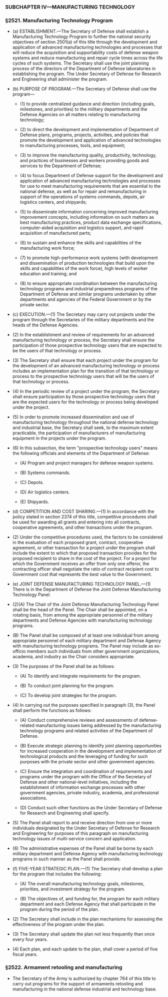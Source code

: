 ### SUBCHAPTER IV—MANUFACTURING TECHNOLOGY

### §2521. Manufacturing Technology Program
* (a) ESTABLISHMENT.—The Secretary of Defense shall establish a Manufacturing Technology Program to further the national security objectives of section 2501(a) of this title through the development and application of advanced manufacturing technologies and processes that will reduce the acquisition and supportability costs of defense weapon systems and reduce manufacturing and repair cycle times across the life cycles of such systems. The Secretary shall use the joint planning process of the directors of the Department of Defense laboratories in establishing the program. The Under Secretary of Defense for Research and Engineering shall administer the program.

* (b) PURPOSE OF PROGRAM.—The Secretary of Defense shall use the program—

  * (1) to provide centralized guidance and direction (including goals, milestones, and priorities) to the military departments and the Defense Agencies on all matters relating to manufacturing technology;

  * (2) to direct the development and implementation of Department of Defense plans, programs, projects, activities, and policies that promote the development and application of advanced technologies to manufacturing processes, tools, and equipment;

  * (3) to improve the manufacturing quality, productivity, technology, and practices of businesses and workers providing goods and services to the Department of Defense;

  * (4) to focus Department of Defense support for the development and application of advanced manufacturing technologies and processes for use to meet manufacturing requirements that are essential to the national defense, as well as for repair and remanufacturing in support of the operations of systems commands, depots, air logistics centers, and shipyards;

  * (5) to disseminate information concerning improved manufacturing improvement concepts, including information on such matters as best manufacturing practices, product data exchange specifications, computer-aided acquisition and logistics support, and rapid acquisition of manufactured parts;

  * (6) to sustain and enhance the skills and capabilities of the manufacturing work force;

  * (7) to promote high-performance work systems (with development and dissemination of production technologies that build upon the skills and capabilities of the work force), high levels of worker education and training; and

  * (8) to ensure appropriate coordination between the manufacturing technology programs and industrial preparedness programs of the Department of Defense and similar programs undertaken by other departments and agencies of the Federal Government or by the private sector.


* (c) EXECUTION.—(1) The Secretary may carry out projects under the program through the Secretaries of the military departments and the heads of the Defense Agencies.

* (2) In the establishment and review of requirements for an advanced manufacturing technology or process, the Secretary shall ensure the participation of those prospective technology users that are expected to be the users of that technology or process.

* (3) The Secretary shall ensure that each project under the program for the development of an advanced manufacturing technology or process includes an implementation plan for the transition of that technology or process to the prospective technology users that will be the users of that technology or process.

* (4) In the periodic review of a project under the program, the Secretary shall ensure participation by those prospective technology users that are the expected users for the technology or process being developed under the project.

* (5) In order to promote increased dissemination and use of manufacturing technology throughout the national defense technology and industrial base, the Secretary shall seek, to the maximum extent practicable, the participation of manufacturers of manufacturing equipment in the projects under the program.

* (6) In this subsection, the term "prospective technology users" means the following officials and elements of the Department of Defense:

  * (A) Program and project managers for defense weapon systems.

  * (B) Systems commands.

  * (C) Depots.

  * (D) Air logistics centers.

  * (E) Shipyards.


* (d) COMPETITION AND COST SHARING.—(1) In accordance with the policy stated in section 2374 of this title, competitive procedures shall be used for awarding all grants and entering into all contracts, cooperative agreements, and other transactions under the program.

* (2) Under the competitive procedures used, the factors to be considered in the evaluation of each proposed grant, contract, cooperative agreement, or other transaction for a project under the program shall include the extent to which that proposed transaction provides for the proposed recipient to share in the cost of the project. For a project for which the Government receives an offer from only one offeror, the contracting officer shall negotiate the ratio of contract recipient cost to Government cost that represents the best value to the Government.

* (e) JOINT DEFENSE MANUFACTURING TECHNOLOGY PANEL.—(1) There is in the Department of Defense the Joint Defense Manufacturing Technology Panel.

* (2)(A) The Chair of the Joint Defense Manufacturing Technology Panel shall be the head of the Panel. The Chair shall be appointed, on a rotating basis, from among the appropriate personnel of the military departments and Defense Agencies with manufacturing technology programs.

* (B) The Panel shall be composed of at least one individual from among appropriate personnel of each military department and Defense Agency with manufacturing technology programs. The Panel may include as ex-officio members such individuals from other government organizations, academia, and industry as the Chair considers appropriate.

* (3) The purposes of the Panel shall be as follows:

  * (A) To identify and integrate requirements for the program.

  * (B) To conduct joint planning for the program.

  * (C) To develop joint strategies for the program.


* (4) In carrying out the purposes specified in paragraph (3), the Panel shall perform the functions as follows:

  * (A) Conduct comprehensive reviews and assessments of defense-related manufacturing issues being addressed by the manufacturing technology programs and related activities of the Department of Defense.

  * (B) Execute strategic planning to identify joint planning opportunities for increased cooperation in the development and implementation of technological products and the leveraging of funding for such purposes with the private sector and other government agencies.

  * (C) Ensure the integration and coordination of requirements and programs under the program with the Office of the Secretary of Defense and other national-level initiatives, including the establishment of information exchange processes with other government agencies, private industry, academia, and professional associations.

  * (D) Conduct such other functions as the Under Secretary of Defense for Research and Engineering shall specify.


* (5) The Panel shall report to and receive direction from one or more individuals designated by the Under Secretary of Defense for Research and Engineering for purposes of this paragraph on manufacturing technology issues of multi-service concern and application.

* (6) The administrative expenses of the Panel shall be borne by each military department and Defense Agency with manufacturing technology programs in such manner as the Panel shall provide.

* (f) FIVE-YEAR STRATEGIC PLAN.—(1) The Secretary shall develop a plan for the program that includes the following:

  * (A) The overall manufacturing technology goals, milestones, priorities, and investment strategy for the program.

  * (B) The objectives of, and funding for, the program for each military department and each Defense Agency that shall participate in the program during the period of the plan.


* (2) The Secretary shall include in the plan mechanisms for assessing the effectiveness of the program under the plan.

* (3) The Secretary shall update the plan not less frequently than once every four years.

* (4) Each plan, and each update to the plan, shall cover a period of five fiscal years.

### §2522. Armament retooling and manufacturing
* The Secretary of the Army is authorized by chapter 764 of this title to carry out programs for the support of armaments retooling and manufacturing in the national defense industrial and technology base.